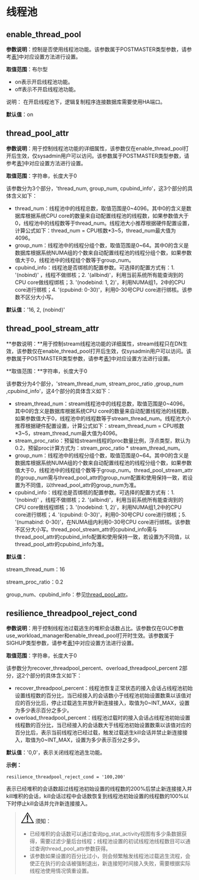 # 线程池<a name="ZH-CN_TOPIC_0000001130026843"></a>

## enable\_thread\_pool<a name="zh-cn_topic_0283137548_zh-cn_topic_0237124743_section97160555612"></a>

**参数说明**：控制是否使用线程池功能。该参数属于POSTMASTER类型参数，请参考[表1](../DatabaseAdministrationGuide/参数设置.md#zh-cn_topic_0283137176_zh-cn_topic_0237121562_zh-cn_topic_0059777490_t91a6f212010f4503b24d7943aed6d846)中对应设置方法进行设置。

**取值范围**：布尔型

-   on表示开启线程池功能。
-   off表示不开启线程池功能。

说明： 在开启线程池下，逻辑复制程序连接数据库需要使用HA端口。

**默认值**：on

## thread\_pool\_attr<a name="zh-cn_topic_0283137548_zh-cn_topic_0237124743_section787511112134"></a>

**参数说明**：用于控制线程池功能的详细属性，该参数仅在enable\_thread\_pool打开后生效，仅sysadmin用户可以访问。该参数属于POSTMASTER类型参数，请参考[表1](../DatabaseAdministrationGuide/参数设置.md#zh-cn_topic_0283137176_zh-cn_topic_0237121562_zh-cn_topic_0059777490_t91a6f212010f4503b24d7943aed6d846)中对应设置方法进行设置。

**取值范围**：字符串，长度大于0

该参数分为3个部分，'thread\_num, group\_num, cpubind\_info'，这3个部分的具体含义如下：

-   thread\_num：线程池中的线程总数，取值范围是0\~4096。其中0的含义是数据库根据系统CPU core的数量来自动配置线程池的线程数，如果参数值大于0，线程池中的线程数等于thread\_num。线程池大小推荐根据硬件配置设置，计算公式如下：thread\_num = CPU核数\*3\~5，thread\_num最大值为4096。
-   group\_num：线程池中的线程分组个数，取值范围是0\~64。其中0的含义是数据库根据系统NUMA组的个数来自动配置线程池的线程分组个数，如果参数值大于0，线程池中的线程组个数等于group\_num。
-   cpubind\_info：线程池是否绑核的配置参数。可选择的配置方式有：1. '\(nobind\)' ，线程不做绑核；2. '\(allbind\)'，利用当前系统所有能查询到的CPU core做线程绑核；3. '\(nodebind: 1, 2\)'，利用NUMA组1，2中的CPU core进行绑核；4. '\(cpubind: 0-30\)'，利用0-30号CPU core进行绑核。该参数不区分大小写。

**默认值**：'16, 2, \(nobind\)'

##  thread_pool_stream_attr

**参数说明：**用于控制stream线程池功能的详细属性，stream线程只在DN生效，该参数仅在enable_thread_pool打开后生效，仅sysadmin用户可以访问。该参数属于POSTMASTER类型参数，请参考[表1](../DatabaseAdministrationGuide/参数设置.md#zh-cn_topic_0283137176_zh-cn_topic_0237121562_zh-cn_topic_0059777490_t91a6f212010f4503b24d7943aed6d846)中对应设置方法进行设置。

**取值范围：**字符串，长度大于0

该参数分为4个部分，'stream_thread_num, stream_proc_ratio ,group_num ,cpubind_info'，这4个部分的具体含义如下：

- stream_thread_num：stream线程池中的线程总数，取值范围是0~4096。其中0的含义是数据库根据系统CPU core的数量来自动配置线程池的线程数，如果参数值大于0，线程池中的线程数等于stream_thread_num。线程池大小推荐根据硬件配置设置，计算公式如下：stream_thread_num = CPU核数*3~5，stream_thread_num最大值为4096。
- stream_proc_ratio：预留给stream线程的proc数量比例，浮点类型，默认为0.2，预留proc计算方式为：stream_proc_ratio * stream_thread_num。
- group_num：线程池中的线程分组个数，取值范围是0~64。其中0的含义是数据库根据系统NUMA组的个数来自动配置线程池的线程分组个数，如果参数值大于0，线程池中的线程组个数等于group_num。thread_pool_stream_attr的group_num需与thread_pool_attr的group_num配置和使用保持一致，若设置为不同值，以thread_pool_attr的group_num为准。
- cpubind_info：线程池是否绑核的配置参数。可选择的配置方式有：1. '(nobind)' ，线程不做绑核；2. '(allbind)'，利用当前系统所有能查询到的CPU core做线程绑核；3. '(nodebind: 1, 2)'，利用NUMA组1,2中的CPU core进行绑核；4. '(cpubind: 0-30)'，利用0-30号CPU core进行绑核；5. '(numabind: 0-30)'，在NUMA组内利用0-30号CPU core进行绑核。该参数不区分大小写。thread_pool_stream_attr的cpubind_info需与thread_pool_attr的cpubind_info配置和使用保持一致，若设置为不同值，以thread_pool_attr的cpubind_info为准。

**默认值：**

stream_thread_num：16

stream_proc_ratio：0.2

group_num、cpubind_info：参见[thread_pool_attr](线程池.md#zh-cn_topic_0283137548_zh-cn_topic_0237124743_section787511112134)。

## resilience_threadpool_reject_cond

**参数说明**：用于控制线程池过载逃生的堆积会话数占比。该参数仅在GUC参数use_workload_manager和enable_thread_pool打开时生效。该参数属于SIGHUP类型参数，请参考[表1](../DatabaseAdministrationGuide/参数设置.md#zh-cn_topic_0283137176_zh-cn_topic_0237121562_zh-cn_topic_0059777490_t91a6f212010f4503b24d7943aed6d846)中对应设置方法进行设置。

**取值范围**：字符串，长度大于0

该参数分为recover_threadpool_percent、overload_threadpool_percent 2部分，这2个部分的具体含义如下：

- recover_threadpool_percent：线程池恢复正常状态的接入会话占线程池初始设置线程数的百分比，当已经接入的会话数小于线程池初始设置数乘以该值对应的百分比后，停止过载逃生并放开新连接接入，取值为0~INT_MAX，设置为多少表示百分之多少。
- overload_threadpool_percent：线程池过载时的接入会话占线程池初始设置线程数的百分比，当已经接入的会话数大于线程池初始设置数乘以该值对应的百分比后，表示当前线程池已经过载，触发过载逃生kill会话并禁止新连接接入，取值为0~INT_MAX，设置为多少表示百分之多少。

**默认值**：'0,0'，表示关闭线程池逃生功能。

**示例：**

```
resilience_threadpool_reject_cond = '100,200'
```

表示已经堆积的会话数超过线程池初始设置的线程数的200%后禁止新连接接入并kill堆积的会话，kill会话过程中会话数恢复到线程池初始设置的线程数的100%以下时停止kill会话并允许新连接接入。

> ![](public_sys-resources/icon-notice.gif) **须知：**
>
> - 已经堆积的会话数可以通过查询pg_stat_activity视图有多少条数据获得，需要过滤少量后台线程；线程池设置的初试线程池线程数目可以通过查询thread_pool_attr参数获得。
> - 该参数如果设置的百分比过小，则会频繁触发线程池过载逃生流程，会使正在执行的会话被强制退出，新连接短时间接入失败，需要根据实际线程池使用情况慎重设置。